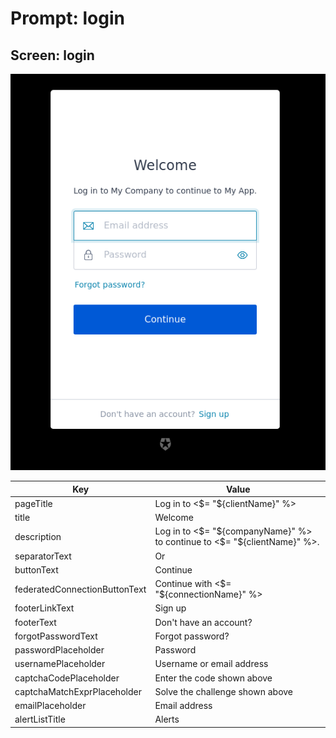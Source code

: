 # Prompt: login

## Screen: login

<p style="text-align: center;">
  <img alt="login reference screenshot" class="ul-prompt-screenshot" data-ul-prompt="login" src="/media/articles/universal-login/text-customization/login.png" />
</p>

|Key|Value|
|----------|----------|
|pageTitle|Log in to <$= "${clientName}" %>|
|title|Welcome|
|description|Log in to <$= "${companyName}" %> to continue to <$= "${clientName}" %>.|
|separatorText|Or|
|buttonText|Continue|
|federatedConnectionButtonText|Continue with <$= "${connectionName}" %>|
|footerLinkText|Sign up|
|footerText|Don't have an account?|
|forgotPasswordText|Forgot password?|
|passwordPlaceholder|Password|
|usernamePlaceholder|Username or email address|
|captchaCodePlaceholder|Enter the code shown above|
|captchaMatchExprPlaceholder|Solve the challenge shown above|
|emailPlaceholder|Email address|
|alertListTitle|Alerts|
